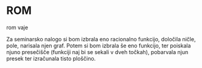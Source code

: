 # ROM
rom vaje


Za seminarsko nalogo si bom izbrala eno racionalno funkcijo, določila ničle, pole, narisala njen graf. Potem si bom izbrala še eno funkcijo, ter poiskala njuno presečišče (funkciji naj bi se sekali v dveh točkah), pobarvala njun presek ter izračunala tisto ploščino.
